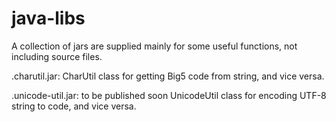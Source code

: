 # java-libs
A collection of jars are supplied mainly for some useful functions, not including source files.

.charutil.jar:
CharUtil class for getting Big5 code from string, and vice versa.

.unicode-util.jar: to be published soon
UnicodeUtil class for encoding UTF-8 string to code, and vice versa.